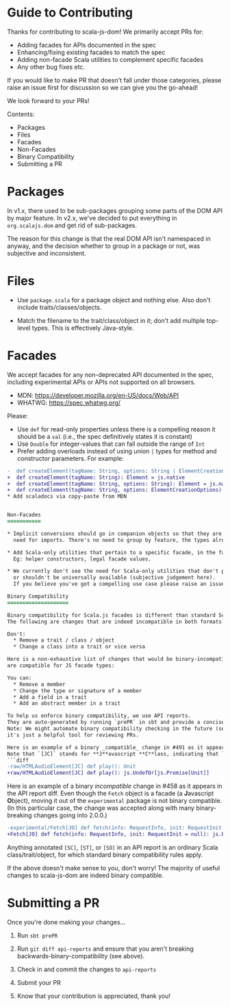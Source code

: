 Guide to Contributing
=====================

Thanks for contributing to scala-js-dom!
We primarily accept PRs for:
* Adding facades for APIs documented in the spec
* Enhancing/fixing existing facades to match the spec
* Adding non-facade Scala utilities to complement specific facades
* Any other bug fixes etc.

If you would like to make PR that doesn't fall under those categories,
please raise an issue first for discussion so we can give you the go-ahead!

We look forward to your PRs!

Contents:

* Packages
* Files
* Facades
* Non-Facades
* Binary Compatibility
* Submitting a PR


Packages
========

In v1.x, there used to be sub-packages grouping some parts of the DOM API by major feature.
In v2.x, we've decided to put everything in `org.scalajs.dom` and get rid of sub-packages.

The reason for this change is that the real DOM API isn't namespaced in anyway, and the decision
whether to group in a package or not, was subjective and inconsistent.


Files
=====

* Use `package.scala` for a package object and nothing else.
  Also don't include traits/classes/objects.

* Match the filename to the trait/class/object in it; don't add multiple top-level types.
  This is effectively Java-style.


Facades
=======

We accept facades for any non-deprecated API documented in the spec, including experimental APIs or APIs not supported on all browsers.
* MDN: https://developer.mozilla.org/en-US/docs/Web/API
* WHATWG: https://spec.whatwg.org/

Please:
* Use `def` for read-only properties unless there is a compelling reason it should be a `val`
  (i.e., the spec definitively states it is constant)
* Use `Double` for integer-values that can fall outside the range of `Int`
* Prefer adding overloads instead of using union `|` types for method and constructor parameters. For example:
```diff
-  def createElement(tagName: String, options: String | ElementCreationOptions = js.native): Element = js.native
+  def createElement(tagName: String): Element = js.native
+  def createElement(tagName: String, options: String): Element = js.native
+  def createElement(tagName: String, options: ElementCreationOptions): Element = js.native
* Add scaladocs via copy-paste from MDN


Non-Facades
===========

* Implicit conversions should go in companion objects so that they are always in scope without the
  need for imports. There's no need to group by feature, the types already specify the feature.

* Add Scala-only utilities that pertain to a specific facade, in the facades companion object
  Eg: helper constructors, legal facade values.

* We currently don't see the need for Scala-only utilities that don't pertain to a specific facade,
  or shouldn't be universally available (subjective judgement here).
  If you believe you've got a compelling use case please raise an issue first to discuss.

Binary Compatibility
====================

Binary compatibility for Scala.js facades is different than standard Scala.
The following are changes that are indeed incompatible in both formats:

Don't:
  * Remove a trait / class / object
  * Change a class into a trait or vice versa

Here is a non-exhaustive list of changes that would be binary-incompatible for Scala classes, but
are compatible for JS facade types:

You can:
  * Remove a member
  * Change the type or signature of a member
  * Add a field in a trait
  * Add an abstract member in a trait

To help us enforce binary compatibility, we use API reports.
They are auto-generated by running `prePR` in sbt and provide a concise summary of the entire API.
Note: We might automate binary compatibility checking in the future (see #503) but for now,
it's just a helpful tool for reviewing PRs.

Here is an example of a binary _compatible_ change in #491 as it appears in the API report diff.
Note that `[JC]` stands for **J**avascript **C**lass, indicating that `HTMLAudioElement` is a facade type and thus this is a compatible change.
```diff
-raw/HTMLAudioElement[JC] def play(): Unit
+raw/HTMLAudioElement[JC] def play(): js.UndefOr[js.Promise[Unit]]
```

Here is an example of a binary _incompatible_ change in #458 as it appears in the API report diff.
Even though the `Fetch` object is a facade (a **J**avascript **O**bject), moving it out of the `experimental` package is not binary compatible.
(In this particular case, the change was accepted along with many binary-breaking changes going into 2.0.0.)
```diff
-experimental/Fetch[JO] def fetch(info: RequestInfo, init: RequestInit = null): js.Promise[Response]
+Fetch[JO] def fetch(info: RequestInfo, init: RequestInit = null): js.Promise[Response]
```

Anything annotated `[SC]`, `[ST]`, or `[SO]` in an API report is an ordinary Scala class/trait/object,
for which standard binary compatibility rules apply.

If the above doesn't make sense to you, don't worry!
The majority of useful changes to scala-js-dom are indeed binary compatible.


Submitting a PR
===============

Once you're done making your changes...

1. Run `sbt prePR`

2. Run `git diff api-reports` and ensure that you aren't breaking backwards-binary-compatibility
   (see above).

3. Check in and commit the changes to `api-reports`

4. Submit your PR

5. Know that your contribution is appreciated, thank you!
